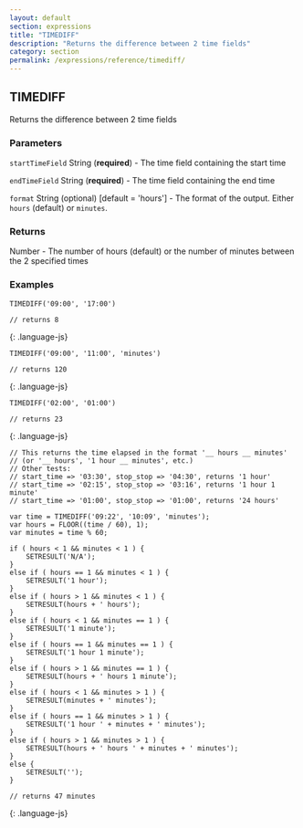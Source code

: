 ```yaml
---
layout: default
section: expressions
title: "TIMEDIFF"
description: "Returns the difference between 2 time fields"
category: section
permalink: /expressions/reference/timediff/
---
```


## TIMEDIFF

Returns the difference between 2 time fields

### Parameters

`startTimeField` String (__required__) - The time field containing the start time

`endTimeField` String (__required__) - The time field containing the end time

`format` String (optional)  [default = 'hours'] - The format of the output. Either `hours` (default) or `minutes`.

### Returns

Number - The number of hours (default) or the number of minutes between the 2 specified times

### Examples

~~~
TIMEDIFF('09:00', '17:00')

// returns 8
~~~
{: .language-js}


~~~
TIMEDIFF('09:00', '11:00', 'minutes')

// returns 120
~~~
{: .language-js}


~~~
TIMEDIFF('02:00', '01:00')

// returns 23
~~~
{: .language-js}


~~~
// This returns the time elapsed in the format '__ hours __ minutes'
// (or '__ hours', '1 hour __ minutes', etc.)
// Other tests:
// start_time => '03:30', stop_stop => '04:30', returns '1 hour'
// start_time => '02:15', stop_stop => '03:16', returns '1 hour 1 minute'
// start_time => '01:00', stop_stop => '01:00', returns '24 hours'

var time = TIMEDIFF('09:22', '10:09', 'minutes');
var hours = FLOOR((time / 60), 1);
var minutes = time % 60;

if ( hours < 1 && minutes < 1 ) {
    SETRESULT('N/A');
}
else if ( hours == 1 && minutes < 1 ) {
    SETRESULT('1 hour');
}
else if ( hours > 1 && minutes < 1 ) {
    SETRESULT(hours + ' hours');
}
else if ( hours < 1 && minutes == 1 ) {
    SETRESULT('1 minute');
}
else if ( hours == 1 && minutes == 1 ) {
    SETRESULT('1 hour 1 minute');
}
else if ( hours > 1 && minutes == 1 ) {
    SETRESULT(hours + ' hours 1 minute');
}
else if ( hours < 1 && minutes > 1 ) {
    SETRESULT(minutes + ' minutes');
}
else if ( hours == 1 && minutes > 1 ) {
    SETRESULT('1 hour ' + minutes + ' minutes');
}
else if ( hours > 1 && minutes > 1 ) {
    SETRESULT(hours + ' hours ' + minutes + ' minutes');
}
else {
    SETRESULT('');
}

// returns 47 minutes
~~~
{: .language-js}